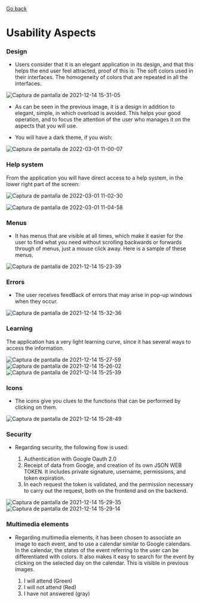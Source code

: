 
[Go back](https://github.com/rubensantibanezacosta/Ocio_Open_Angular_Frontend/blob/main/docs/English%20Readme.md)

# Usability Aspects

### Design
- Users consider that it is an elegant application in its design, and that this
helps the end user feel attracted, proof of this is:
The soft colors used in their interfaces.
The homogeneity of colors that are repeated in all the interfaces.

![Captura de pantalla de 2021-12-14 15-31-05](https://user-images.githubusercontent.com/44450566/146028571-8296ff8a-4802-4243-b7a9-b7e5fc087068.png)


- As can be seen in the previous image, it is a design in addition to
elegant, simple, in which overload is avoided. This helps your good
operation, and to focus the attention of the user who manages it on the aspects
that you will use.

- You will have a dark theme, if you wish:

![Captura de pantalla de 2022-03-01 11-00-07](https://user-images.githubusercontent.com/44450566/156157460-b2e4b8f6-fea1-4c4f-ab0f-6bb9438665c9.png)

### Help system

From the application you will have direct access to a help system, in the lower right part of the screen:

![Captura de pantalla de 2022-03-01 11-02-30](https://user-images.githubusercontent.com/44450566/156157758-48b6079a-2ee2-4692-88d6-20c006807ea7.png)

![Captura de pantalla de 2022-03-01 11-04-58](https://user-images.githubusercontent.com/44450566/156158058-d8cbc4b5-7c36-4eab-aafa-48015382b374.png)


### Menus

- It has menus that are visible at all times, which make it easier for the user to
find what you need without scrolling backwards or forwards through
of menus, just a mouse click away. Here is a sample of these menus.

![Captura de pantalla de 2021-12-14 15-23-39](https://user-images.githubusercontent.com/44450566/146027226-e8625b46-5289-4703-b020-6d6faff21664.png)


### Errors

- The user receives feedBack of errors that may arise in pop-up windows when they occur.

![Captura de pantalla de 2021-12-14 15-32-36](https://user-images.githubusercontent.com/44450566/146028889-a492f110-f543-46b3-8c06-92f0566f9370.png)


### Learning

The application has a very light learning curve, since it has several ways to access the information.

![Captura de pantalla de 2021-12-14 15-27-59](https://user-images.githubusercontent.com/44450566/146028027-8ae28946-7c5e-4783-8b91-79a828df5354.png)
![Captura de pantalla de 2021-12-14 15-26-02](https://user-images.githubusercontent.com/44450566/146028033-5a9e3a5c-2163-4be6-b218-c0c75db990e8.png)
![Captura de pantalla de 2021-12-14 15-25-39](https://user-images.githubusercontent.com/44450566/146028035-8ca596d7-4c2f-4579-a3a8-dd12988e378f.png)


### Icons

- The icons give you clues to the functions that can be performed by clicking on them.

![Captura de pantalla de 2021-12-14 15-28-49](https://user-images.githubusercontent.com/44450566/146028123-73302eae-e992-4820-9a0b-f33fbb7dacd7.png)


### Security

- Regarding security, the following flow is used:

    1. Authentication with Google Oauth 2.0
    2. Receipt of data from Google, and creation of its own JSON WEB TOKEN. It includes private signature, username, permissions, and token expiration.
    3. In each request the token is validated, and the permission necessary to carry out the request, both on the frontend and on the backend.

![Captura de pantalla de 2021-12-14 15-29-35](https://user-images.githubusercontent.com/44450566/146028287-b63d07cb-b750-48c2-b9ef-5a9bdfc386b5.png)
![Captura de pantalla de 2021-12-14 15-29-14](https://user-images.githubusercontent.com/44450566/146028292-8386945e-bbb3-4293-a693-ba6a1226f6aa.png)

    
 ### Multimedia elements

- Regarding multimedia elements, it has been chosen to associate an image to each event, and to use a calendar similar to Google calendars. In the calendar, the states of the event referring to the user can be differentiated with colors. It also makes it easy to search for the event by clicking on the selected day on the calendar. This is visible in previous images.

    1. I will attend (Green)
    2. I will not attend (Red)
    3. I have not answered (gray)

 
